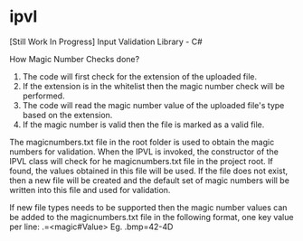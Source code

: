 ipvl
====
[Still Work In Progress]
Input Validation Library - C#

How Magic Number Checks done?

1) The code will first check for the extension of the uploaded file.
2) If the extension is in the whitelist then the magic number check will be performed.
3) The code will read the magic number value of the uploaded file's type based on the extension.
4) If the magic number is valid then the file is marked as a valid file.

The magicnumbers.txt file in the root folder is used to obtain the magic numbers for validation.
When the IPVL is invoked, the constructor of the IPVL class will check for he magicnumbers.txt file in the project root. If found, the values obtained in this file will be used. If the file does not exist, then a new file will be created and the default set of magic numbers will be written into this file and used for validation.

If new file types needs to be supported then the magic number values can be added to the magicnumbers.txt file in the following format, one key value per line:
.<filetype>=<magic#Value>
Eg.
.bmp=42-4D


